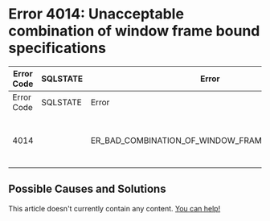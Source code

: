 
# Error 4014: Unacceptable combination of window frame bound specifications


| Error Code | SQLSTATE | Error | Description |
| --- | --- | --- | --- |
| Error Code | SQLSTATE | Error | Description |
| 4014 |  | ER_BAD_COMBINATION_OF_WINDOW_FRAME_BOUND_SPECS | Unacceptable combination of window frame bound specifications |




## Possible Causes and Solutions


This article doesn't currently contain any content. [You can help!](/en/writing-and-editing-knowledge-base-articles/)

